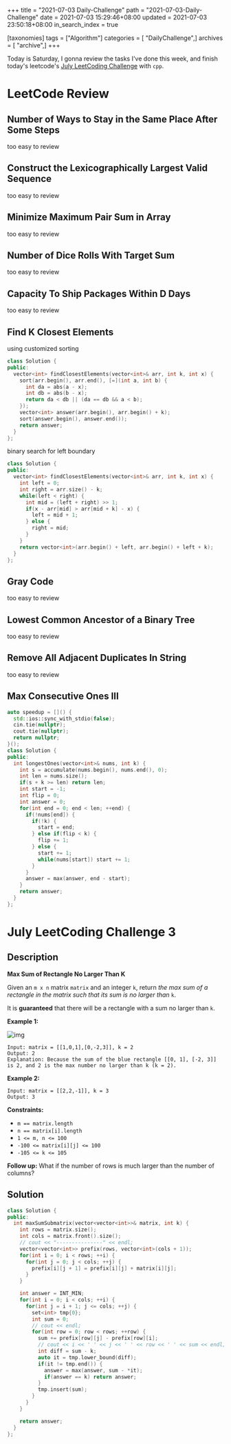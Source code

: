 +++
title = "2021-07-03 Daily-Challenge"
path = "2021-07-03-Daily-Challenge"
date = 2021-07-03 15:29:46+08:00
updated = 2021-07-03 23:50:18+08:00
in_search_index = true

[taxonomies]
tags = ["Algorithm"]
categories = [ "DailyChallenge",]
archives = [ "archive",]
+++

Today is Saturday, I gonna review the tasks I've done this week, and finish today's leetcode's [July LeetCoding Challenge](https://leetcode.com/explore/challenge/card/july-leetcoding-challenge-2021/608/week-1-july-1st-july-7th/3801/) with `cpp`.

<!-- more -->

# LeetCode Review

## Number of Ways to Stay in the Same Place After Some Steps

too easy to review

## Construct the Lexicographically Largest Valid Sequence

too easy to review

## Minimize Maximum Pair Sum in Array

too easy to review

## Number of Dice Rolls With Target Sum

too easy to review

## Capacity To Ship Packages Within D Days

too easy to review

## Find K Closest Elements

using customized sorting

``` cpp
class Solution {
public:
  vector<int> findClosestElements(vector<int>& arr, int k, int x) {
    sort(arr.begin(), arr.end(), [=](int a, int b) {
      int da = abs(a - x);
      int db = abs(b - x);
      return da < db || (da == db && a < b);
    });
    vector<int> answer(arr.begin(), arr.begin() + k);
    sort(answer.begin(), answer.end());
    return answer;
  }
};
```

binary search for left boundary

``` cpp
class Solution {
public:
  vector<int> findClosestElements(vector<int>& arr, int k, int x) {
    int left = 0;
    int right = arr.size() - k;
    while(left < right) {
      int mid = (left + right) >> 1;
      if(x - arr[mid] > arr[mid + k] - x) {
        left = mid + 1;
      } else {
        right = mid;
      }
    }
    return vector<int>(arr.begin() + left, arr.begin() + left + k);
  }
};
```

## Gray Code

too easy to review

## Lowest Common Ancestor of a Binary Tree

too easy to review

## Remove All Adjacent Duplicates In String

too easy to review

## Max Consecutive Ones III

``` cpp
auto speedup = []() {
  std::ios::sync_with_stdio(false);
  cin.tie(nullptr);
  cout.tie(nullptr);
  return nullptr;
}();
class Solution {
public:
  int longestOnes(vector<int>& nums, int k) {
    int s = accumulate(nums.begin(), nums.end(), 0);
    int len = nums.size();
    if(s + k >= len) return len;
    int start = -1;
    int flip = 0;
    int answer = 0;
    for(int end = 0; end < len; ++end) {
      if(!nums[end]) {
        if(!k) {
          start = end;
        } else if(flip < k) {
          flip += 1;
        } else {
          start += 1;
          while(nums[start]) start += 1;
        }
      }
      answer = max(answer, end - start);
    }
    return answer;
  }
};
```

# July LeetCoding Challenge 3

## Description

**Max Sum of Rectangle No Larger Than K**

Given an `m x n` matrix `matrix` and an integer `k`, return *the max sum of a rectangle in the matrix such that its sum is no larger than* `k`.

It is **guaranteed** that there will be a rectangle with a sum no larger than `k`.

 

**Example 1:**

![img](https://assets.leetcode.com/uploads/2021/03/18/sum-grid.jpg)

```
Input: matrix = [[1,0,1],[0,-2,3]], k = 2
Output: 2
Explanation: Because the sum of the blue rectangle [[0, 1], [-2, 3]] is 2, and 2 is the max number no larger than k (k = 2).
```

**Example 2:**

```
Input: matrix = [[2,2,-1]], k = 3
Output: 3
```

 

**Constraints:**

- `m == matrix.length`
- `n == matrix[i].length`
- `1 <= m, n <= 100`
- `-100 <= matrix[i][j] <= 100`
- `-105 <= k <= 105`

 

**Follow up:** What if the number of rows is much larger than the number of columns?

## Solution

``` cpp
class Solution {
public:
  int maxSumSubmatrix(vector<vector<int>>& matrix, int k) {
    int rows = matrix.size();
    int cols = matrix.front().size(); 
    // cout << "---------------" << endl;
    vector<vector<int>> prefix(rows, vector<int>(cols + 1));
    for(int i = 0; i < rows; ++i) {
      for(int j = 0; j < cols; ++j) {
        prefix[i][j + 1] = prefix[i][j] + matrix[i][j];
      }
    }

    int answer = INT_MIN;
    for(int i = 0; i < cols; ++i) {
      for(int j = i + 1; j <= cols; ++j) {
        set<int> tmp{0};
        int sum = 0;
        // cout << endl;
        for(int row = 0; row < rows; ++row) {
          sum += prefix[row][j] - prefix[row][i];
          // cout << i << ' ' << j << ' ' << row << ' ' << sum << endl;
          int diff = sum - k;
          auto it = tmp.lower_bound(diff);
          if(it != tmp.end()) {
            answer = max(answer, sum - *it);
            if(answer == k) return answer;
          }
          tmp.insert(sum);
        }
      }
    }

    return answer;
  }
};
```

